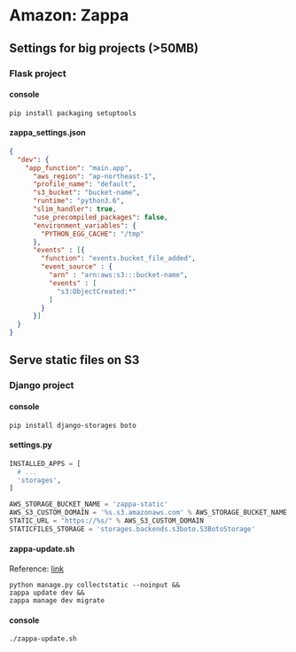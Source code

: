 # Amazon: Zappa

## Settings for big projects (>50MB)
### Flask project

#### console
```
pip install packaging setuptools
```

#### zappa_settings.json
```json
{
  "dev": {
    "app_function": "main.app",
      "aws_region": "ap-northeast-1",
      "profile_name": "default",
      "s3_bucket": "bucket-name",
      "runtime": "python3.6",
      "slim_handler": true,
      "use_precompiled_packages": false,
      "environment_variables": {
        "PYTHON_EGG_CACHE": "/tmp"
      },
      "events" : [{
        "function": "events.bucket_file_added",
        "event_source" : {
          "arn" : "arn:aws:s3:::bucket-name",
          "events" : [
            "s3:ObjectCreated:*"
          ]
        }
      }]
  }
}
```

## Serve static files on S3
### Django project

#### console
```
pip install django-storages boto
```

#### settings.py
```python
INSTALLED_APPS = [
  # ...
  'storages',
]

AWS_STORAGE_BUCKET_NAME = 'zappa-static'
AWS_S3_CUSTOM_DOMAIN = '%s.s3.amazonaws.com' % AWS_STORAGE_BUCKET_NAME
STATIC_URL = "https://%s/" % AWS_S3_CUSTOM_DOMAIN
STATICFILES_STORAGE = 'storages.backends.s3boto.S3BotoStorage'
```

#### zappa-update.sh

Reference: [link](https://edgarroman.github.io/zappa-django-guide/walk_database/)

```
python manage.py collectstatic --noinput &&
zappa update dev &&
zappa manage dev migrate
```

#### console
```
./zappa-update.sh
```

